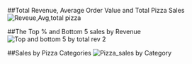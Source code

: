 ##Total Revenue, Average Order Value and Total Pizza Sales
![Reveue,Avg,total pizza](https://github.com/Remilekunolamide/SQLPROJECTS/assets/134251336/8a158d40-e32d-499c-a5ea-badd00112276)

##The Top % and Bottom 5 sales by Revenue
![Top and bottom 5 by total rev 2](https://github.com/Remilekunolamide/SQLPROJECTS/assets/134251336/2ecfb6c1-198f-4aea-896f-acd842ddd495)

##Sales by Pizza Categories
![Pizza_sales by Category](https://github.com/Remilekunolamide/SQLPROJECTS/assets/134251336/aff4f136-a998-42c5-88dc-beac29e0496c)
